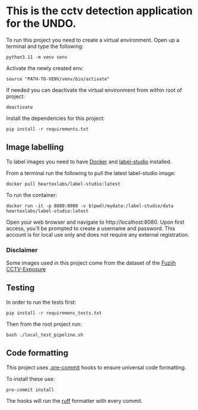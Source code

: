# This is the cctv detection application for the UNDO.

To run this project you need to create a virtual environment. Open up a terminal and type the following:

```commandline
python3.11 -m venv venv
```

Activate the newly created env:

```commandline
source "PATH-TO-VENV/venv/bin/activate"
```

If needed you can deactivate the virtual environment from within root of project:

```commandline
deactivate
```

Install the dependencies for this project:

```commandline
pip install -r requirements.txt
```

## Image labelling
To label images you need to have [Docker](https://www.docker.com) and [label-studio](https://labelstud.io) installed.

From a terminal run the following to pull the latest label-studio image:

```commandline
docker pull heartexlabs/label-studio:latest
```

To run the container:

```commandline
docker run -it -p 8080:8080 -v $(pwd)/mydata:/label-studio/data heartexlabs/label-studio:latest
```

Open your web browser and navigate to http://localhost:8080.
Upon first access, you’ll be prompted to create a username and password. 
This account is for local use only and does not require any external registration.


### Disclaimer
Some images used in this project come from the dataset of the [Fuziih CCTV-Exposure](https://github.com/Fuziih/cctv-exposure/tree/main)

## Testing 
In order to run the tests first:

```commandline
pip install -r requiremens_tests.txt
```

Then from the root project run:

```commandline
bash ./local_test_pipeline.sh
```

## Code formatting

This project uses [.pre-commit](https://pre-commit.com) hooks to ensure universal code formatting.

To install these use:

```commandline
pre-commit install
```

The hooks will run the [ruff](https://docs.astral.sh/ruff/) formatter with every commit.